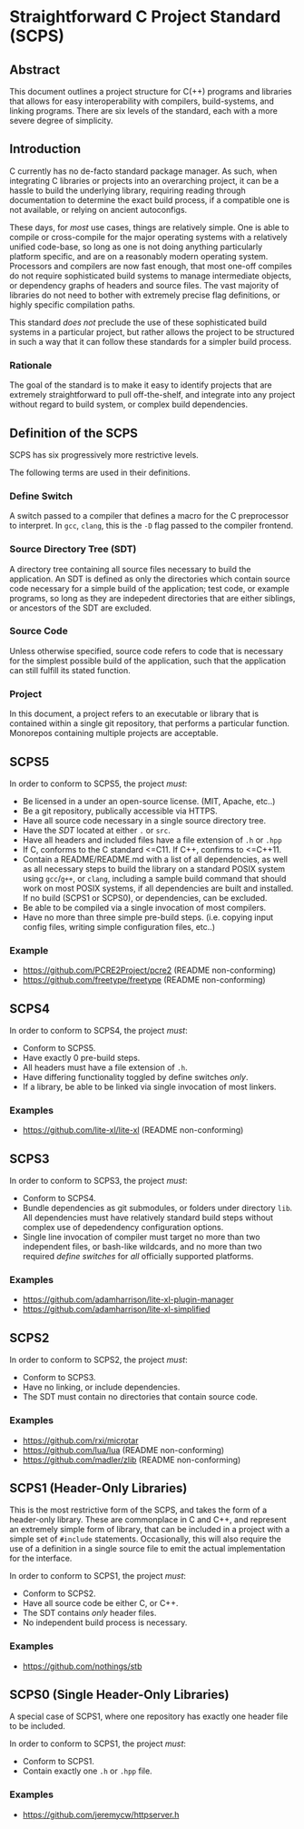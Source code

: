 # Straightforward C Project Standard (SCPS)

## Abstract

This document outlines a project structure for C(++) programs and libraries
that allows for easy interoperability with compilers, build-systems, 
and linking programs. There are six levels of the standard, each 
with a more severe degree of simplicity.

## Introduction

C currently has no de-facto standard package manager. As such, when 
integrating C libraries or projects into an overarching project, it
can be a hassle to build the underlying library, requiring reading
through documentation to determine the exact build process, if a
compatible one is not available, or relying on ancient autoconfigs.

These days, for *most* use cases, things are relatively simple. One
is able to compile or cross-compile for the major operating systems
with a relatively unified code-base, so long as one is not doing
anything particularly platform specific, and are on a reasonably modern
operating system. Processors and compilers are now fast enough, 
that most one-off compiles do not require sophisticated build systems
to manage intermediate objects, or dependency graphs of headers and 
source files. The vast majority of libraries do not need to bother 
with extremely precise flag definitions, or highly specific compilation 
paths. 

This standard *does not* preclude the use of these sophisticated
build systems in a particular project, but rather allows the project
to be structured in such a way that it can follow these standards for
a simpler build process.

### Rationale

The goal of the standard is to make it easy to identify projects
that are extremely straightforward to pull off-the-shelf, and integrate
into any project without regard to build system, or complex build
dependencies.

## Definition of the SCPS

SCPS has six progressively more restrictive levels. 

The following terms are used in their definitions.

### Define Switch

A switch passed to a compiler that defines a macro for the C preprocessor
to interpret. In `gcc`, `clang`, this is the `-D` flag passed to the 
compiler frontend.

### Source Directory Tree (SDT)

A directory tree containing all source files necessary to build the
application. An SDT is defined as only the directories which contain
source code necessary for a simple build of the application; test
code, or example programs, so long as they are indepedent directories
that are either siblings, or ancestors of the SDT are excluded.

### Source Code

Unless otherwise specified, source code refers to code that is necessary
for the simplest possible build of the application, such that the
application can still fulfill its stated function.

### Project

In this document, a project refers to an executable or library
that is contained within a single git repository, that performs
a particular function. Monorepos containing multiple projects
are acceptable.

## SCPS5

In order to conform to SCPS5, the project *must*:

* Be licensed in a under an open-source license. (MIT, Apache, etc..)
* Be a git repository, publically accessible via HTTPS.
* Have all source code necessary in a single source directory tree.
* Have the *SDT* located at either `.` or `src`.
* Have all headers and included files have a file extension of `.h` or `.hpp`
* If C, conforms to the C standard <=C11. If C++, confirms to <=C++11.
* Contain a README/README.md with a list of all dependencies, as well
as all necessary steps to build the library on a standard POSIX system 
using `gcc`/`g++`, or `clang`, including a sample build command that 
should work on most POSIX systems, if all dependencies are built and
installed. If no build (SCPS1 or SCPS0), or dependencies, can be 
excluded.
* Be able to be compiled via a single invocation of most compilers.
* Have no more than three simple pre-build steps. (i.e. copying
input config files, writing simple configuration files, etc..)

### Example

* https://github.com/PCRE2Project/pcre2 (README non-conforming)
* https://github.com/freetype/freetype (README non-conforming)

## SCPS4

In order to conform to SCPS4, the project *must*:

* Conform to SCPS5.
* Have exactly 0 pre-build steps.
* All headers must have a file extension of `.h`.
* Have differing functionality toggled by define switches *only*.
* If a library, be able to be linked via single invocation of most linkers.

### Examples

* https://github.com/lite-xl/lite-xl (README non-conforming)

## SCPS3

In order to conform to SCPS3, the project *must*:

* Conform to SCPS4.
* Bundle dependencies as git submodules, or folders under directory `lib`.
All dependencies must have relatively standard build steps without complex 
use of depedendency configuration options.
* Single line invocation of compiler must target no more than two 
independent files, or bash-like wildcards, and no more than two required
*define switches* for *all* officially supported platforms.

### Examples

* https://github.com/adamharrison/lite-xl-plugin-manager
* https://github.com/adamharrison/lite-xl-simplified 

## SCPS2

In order to conform to SCPS2, the project *must*:

* Conform to SCPS3.
* Have no linking, or include dependencies.
* The SDT must contain no directories that contain source code.

### Examples

* https://github.com/rxi/microtar
* https://github.com/lua/lua (README non-conforming)
* https://github.com/madler/zlib (README non-conforming)

## SCPS1 (Header-Only Libraries)

This is the most restrictive form of the SCPS, and takes the form
of a header-only library. These are commonplace in C and C++, and
represent an extremely simple form of library, that can be included
in a project with a simple set of `#include` statements. Occasionally,
this will also require the use of a definition in a single source file
to emit the actual implementation for the interface.

In order to conform to SCPS1, the project *must*:

* Conform to SCPS2.
* Have all source code be either C, or C++.
* The SDT contains *only* header files.
* No independent build process is necessary.

### Examples

* https://github.com/nothings/stb

## SCPS0 (Single Header-Only Libraries)

A special case of SCPS1, where one repository has exactly
one header file to be included.

In order to conform to SCPS1, the project *must*:

* Conform to SCPS1.
* Contain exactly one `.h` or `.hpp` file.

### Examples

* https://github.com/jeremycw/httpserver.h
